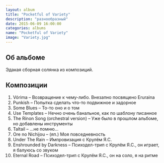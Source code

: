 ```yaml
---
layout: album
title: "Pocketful of Variety"
description: "разнообразный"
date: 2015-06-09 16:00:00
categories: albums
name: "Pocketful of Variety"
image: "Variety.jpg"
---
```


## Об альбоме

Эдакая сборная солянка из композиций.

## Композиции

1. Vórima &ndash; Возвращение к чему-либо. Внезапно посвящено Eruraina
2. Punkish &ndash; Попытка сделать что-то подвижное и задорное
3. Some Blues &ndash; То-то оно и о том
4. Use Templates &ndash; Нечно очень банальное, как по шаблону писанное
5. The Rínon Song (orchestral version) &ndash; Уже было в прошлом альбоме, но добавлены инструменты
6. Taltail &ndash; ...не помню...
7. Ore no Nichijou &ndash; (яп.) Моя повседневность
8. Under The Rain &ndash; Импровизация с Крулём Я.С.
9. Enshrounded by Darkness &ndash; Психодел-трип с Крулём Я.С., он играет, я балуюсь со звуком
10. Eternal Road &ndash; Психодел-трип с Крулём Я.С., он на соло, я на ритме  
